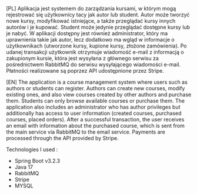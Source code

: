  

[PL] Aplikacja jest systemem do zarządzania kursami, w którym mogą rejestrować się użytkownicy tacy jak autor lub student. Autor może tworzyć nowe kursy, modyfikować istniejące, a także przeglądać kursy innych autorów i je kupować. Student może jedynie przeglądać dostępne kursy lub je nabyć. W aplikacji dostępny jest również administrator, który ma uprawnienia takie jak autor, lecz dodatkowo ma wgląd w informacje o użytkownikach (utworzone kursy, kupione kursy, złożone zamówienia). Po udanej transakcji użytkownik otrzymuje wiadomość e-mail z informacją o zakupionym kursie, która jest wysyłana z głównego serwisu za pośrednictwem RabbitMQ do serwisu wysyłającego wiadomości e-mail. Płatności realizowane są poprzez API udostępnione przez Stripe.



[EN] The application is a course management system where users such as authors or students can register. Authors can create new courses, modify existing ones, and also view courses created by other authors and purchase them. Students can only browse available courses or purchase them. The application also includes an administrator who has author privileges but additionally has access to user information (created courses, purchased courses, placed orders). After a successful transaction, the user receives an email with information about the purchased course, which is sent from the main service via RabbitMQ to the email service. Payments are processed through the API provided by Stripe.

Technologies I used : 
* Spring Boot v3.2.3 
* Java 17 
* RabbitMQ 
* Stripe 
* MYSQL 

